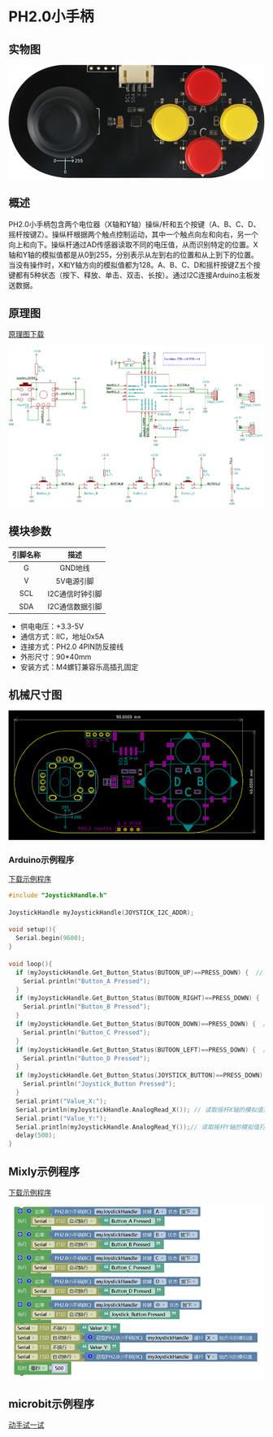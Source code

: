 # PH2.0小手柄

## 实物图

![实物图](joystick_handle/joystick_handle.png)

## 概述

​		PH2.0小手柄包含两个电位器（X轴和Y轴）操纵/杆和五个按键（A、B、C、D、摇杆按键Z）。操纵杆根据两个触点控制运动，其中一个触点向左和向右，另一个向上和向下。操纵杆通过AD传感器读取不同的电压值，从而识别特定的位置。X轴和Y轴的模拟值都是从0到255，分别表示从左到右的位置和从上到下的位置。当没有操作时，X和Y轴方向的模拟值都为128。A、B、C、D和摇杆按键Z五个按键都有5种状态（按下、释放、单击、双击、长按）。通过I2C连接Arduino主板发送数据。

## 原理图

[原理图下载](joystick_handle/joystick_handle_schematic.pdf)

![原理图](joystick_handle/joystick_handle_schematic.png)

## 模块参数


| 引脚名称 |      描述       |
| :------: | :-------------: |
|    G     |     GND地线     |
|    V     |   5V电源引脚    |
|   SCL    | I2C通信时钟引脚 |
|   SDA    | I2C通信数据引脚 |

- 供电电压：+3.3-5V
- 通信方式：IIC，地址0x5A
- 连接方式：PH2.0 4PIN防反接线
- 外形尺寸：90*40mm
- 安装方式：M4螺钉兼容乐高插孔固定

## 机械尺寸图

![机械尺寸图](joystick_handle/joystick_handle_assembly.png)

### Arduino示例程序

[下载示例程序](joystick_handle/joystick_handle.zip)


```c
#include "JoystickHandle.h"

JoystickHandle myJoystickHandle(JOYSTICK_I2C_ADDR);

void setup(){
  Serial.begin(9600);
}

void loop(){
  if (myJoystickHandle.Get_Button_Status(BUTOON_UP)==PRESS_DOWN) {  // 判断按键A是否按下
    Serial.println("Button_A Pressed");
  }
  if (myJoystickHandle.Get_Button_Status(BUTOON_RIGHT)==PRESS_DOWN) {  // 判断按键B是否按下
    Serial.println("Button_B Pressed");
  }
  if (myJoystickHandle.Get_Button_Status(BUTOON_DOWN)==PRESS_DOWN) {  // 判断按键C是否按下
    Serial.println("Button_C Pressed");
  }
  if (myJoystickHandle.Get_Button_Status(BUTOON_LEFT)==PRESS_DOWN) {  // 判断按键D是否按下
    Serial.println("Button_D Pressed");
  }
  if (myJoystickHandle.Get_Button_Status(JOYSTICK_BUTTON)==PRESS_DOWN) {  // 判断遥感按键是否按下
    Serial.println("Joystick_Button Pressed");
  }
  Serial.print("Value_X:");
  Serial.println(myJoystickHandle.AnalogRead_X()); // 读取摇杆X轴的模拟值打印出来
  Serial.print("Value_Y:");
  Serial.println(myJoystickHandle.AnalogRead_Y());// 读取摇杆Y轴的模拟值打印出来
  delay(500);
}
```
## Mixly示例程序

[下载示例程序](joystick_handle/joystick_handle_Mixly_demo.zip)

![Mixly示例程序](joystick_handle/Mixly_demo.png)

## microbit示例程序

<a href="https://makecode.microbit.org/_MU6Yt1gLoiFF" target="_blank">动手试一试</a>